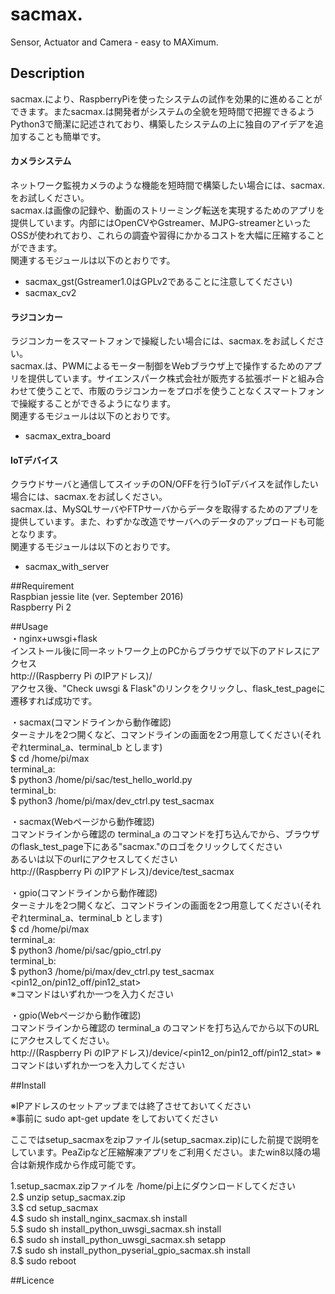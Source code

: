   
  
# sacmax.  
  Sensor, Actuator and Camera - easy to MAXimum.  
  
  
## Description  
  sacmax.により、RaspberryPiを使ったシステムの試作を効果的に進めることができます。またsacmax.は開発者がシステムの全貌を短時間で把握できるようPython3で簡潔に記述されており、構築したシステムの上に独自のアイデアを追加することも簡単です。  
  
#### カメラシステム
  ネットワーク監視カメラのような機能を短時間で構築したい場合には、sacmax.をお試しください。  
  sacmax.は画像の記録や、動画のストリーミング転送を実現するためのアプリを提供しています。内部にはOpenCVやGstreamer、MJPG-streamerといったOSSが使われており、これらの調査や習得にかかるコストを大幅に圧縮することができます。  
  関連するモジュールは以下のとおりです。  
  - sacmax_gst(Gstreamer1.0はGPLv2であることに注意してください)
  - sacmax_cv2
  
#### ラジコンカー
  ラジコンカーをスマートフォンで操縦したい場合には、sacmax.をお試しください。  
  sacmax.は、PWMによるモーター制御をWebブラウザ上で操作するためのアプリを提供しています。サイエンスパーク株式会社が販売する拡張ボードと組み合わせて使うことで、市販のラジコンカーをプロポを使うことなくスマートフォンで操縦することができるようになります。  
  関連するモジュールは以下のとおりです。  
  - sacmax_extra_board
  
#### IoTデバイス
  クラウドサーバと通信してスイッチのON/OFFを行うIoTデバイスを試作したい場合には、sacmax.をお試しください。  
  sacmax.は、MySQLサーバやFTPサーバからデータを取得するためのアプリを提供しています。また、わずかな改造でサーバへのデータのアップロードも可能となります。  
  関連するモジュールは以下のとおりです。
  - sacmax_with_server
  
##Requirement  
 Raspbian jessie lite (ver. September 2016)  
 Raspberry Pi 2  
  
  
##Usage  
 ・nginx+uwsgi+flask  
    インストール後に同一ネットワーク上のPCからブラウザで以下のアドレスにアクセス  
     http://(Raspberry Pi のIPアドレス)/  
    アクセス後、"Check uwsgi & Flask"のリンクをクリックし、flask_test_pageに遷移すれば成功です。  
  
 ・sacmax(コマンドラインから動作確認)  
     ターミナルを2つ開くなど、コマンドラインの画面を2つ用意してください(それぞれterminal_a、terminal_b とします)  
     $ cd /home/pi/max  
     terminal_a:  
        $ python3 /home/pi/sac/test_hello_world.py  
     terminal_b:  
        $ python3 /home/pi/max/dev_ctrl.py test_sacmax  
  
 ・sacmax(Webページから動作確認)  
     コマンドラインから確認の terminal_a のコマンドを打ち込んでから、ブラウザのflask_test_page下にある"sacmax."のロゴをクリックしてください  
     あるいは以下のurlにアクセスしてください  
     http://(Raspberry Pi のIPアドレス)/device/test_sacmax  
  
 ・gpio(コマンドラインから動作確認)  
     ターミナルを2つ開くなど、コマンドラインの画面を2つ用意してください(それぞれterminal_a、terminal_b とします)  
     $ cd /home/pi/max  
     terminal_a:  
        $ python3 /home/pi/sac/gpio_ctrl.py  
     terminal_b:  
        $ python3 /home/pi/max/dev_ctrl.py test_sacmax <pin12_on/pin12_off/pin12_stat>  
        ※コマンドはいずれか一つを入力ください  
  
 ・gpio(Webページから動作確認)  
     コマンドラインから確認の terminal_a のコマンドを打ち込んでから以下のURLにアクセスしてください。  
     http://(Raspberry Pi のIPアドレス)/device/<pin12_on/pin12_off/pin12_stat>
     ※コマンドはいずれか一つを入力してください
  
##Install  
  
  ※IPアドレスのセットアップまでは終了させておいてください  
  ※事前に sudo apt-get update をしておいてください  
  
  ここではsetup_sacmaxをzipファイル(setup_sacmax.zip)にした前提で説明をしています。PeaZipなど圧縮解凍アプリをご利用ください。またwin8以降の場合は新規作成から作成可能です。  
  
  1.setup_sacmax.zipファイルを /home/pi上にダウンロードしてください  
  2.$ unzip setup_sacmax.zip   
  3.$ cd setup_sacmax  
  4.$ sudo sh install_nginx_sacmax.sh install  
  5.$ sudo sh install_python_uwsgi_sacmax.sh install  
  6.$ sudo sh install_python_uwsgi_sacmax.sh setapp  
  7.$ sudo sh install_python_pyserial_gpio_sacmax.sh install  
  8.$ sudo reboot  
  
  
##Licence  
  
